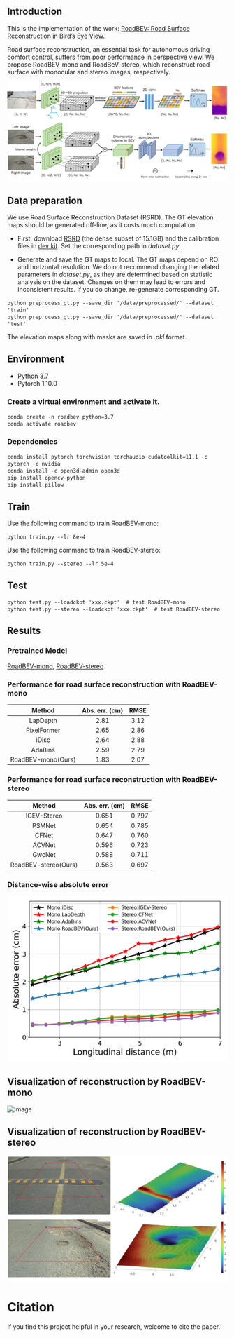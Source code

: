 

## Introduction
This is the implementation of the work: [RoadBEV: Road Surface Reconstruction in Bird’s Eye View](https://arxiv.org/abs/XXX).

Road surface reconstruction, an essential task for autonomous driving comfort control, suffers from poor performance in perspective view.
We propose RoadBEV-mono and RoadBeV-stereo, which reconstruct road surface with monocular and stereo images, respectively.

![image](imgs/mono.png)
![image](imgs/stereo.png "hhhh")

## Data preparation

We use Road Surface Reconstruction Dataset (RSRD). The GT elevation maps should be generated off-line, as it costs much computation.

* First, download [RSRD](https://thu-rsxd.com/rsrd) (the dense subset of 15.1GB) and the calibration files in [dev kit](https://github.com/ztsrxh/RSRD_dev_toolkit).
Set the corresponding path in *dataset.py*.

* Generate and save the GT maps to local. The GT maps depend on ROI and horizontal resolution. 
We do not recommend changing the related parameters in *dataset.py*, as they are determined based on statistic analysis on the dataset. 
Changes on them may lead to errors and inconsistent results. If you do change, re-generate corresponding GT.

```
python preprocess_gt.py --save_dir '/data/preprocessed/' --dataset 'train'
python preprocess_gt.py --save_dir '/data/preprocessed/' --dataset 'test'
```
The elevation maps along with masks are saved in *.pkl* format.  


## Environment
* Python 3.7
* Pytorch 1.10.0

### Create a virtual environment and activate it.

```
conda create -n roadbev python=3.7
conda activate roadbev
```
### Dependencies
```
conda install pytorch torchvision torchaudio cudatoolkit=11.1 -c pytorch -c nvidia
conda install -c open3d-admin open3d
pip install opencv-python
pip install pillow
```

## Train
Use the following command to train RoadBEV-mono:

```
python train.py --lr 8e-4
```

Use the following command to train RoadBEV-stereo:
```
python train.py --stereo --lr 5e-4
```

## Test
```
python test.py --loadckpt 'xxx.ckpt'  # test RoadBEV-mono
python test.py --stereo --loadckpt 'xxx.ckpt'  # test RoadBEV-stereo
```

## Results
### Pretrained Model
[RoadBEV-mono](), 
[RoadBEV-stereo]()

### Performance for road surface reconstruction with RoadBEV-mono
| Method | Abs. err. (cm) | RMSE |
|:-:|:-:|:-:|
| LapDepth | 2.81 | 3.12 |
| PixelFormer | 2.65 | 2.86 |
| iDisc | 2.64 | 2.88 | 
| AdaBins | 2.59 | 2.79 |
| RoadBEV-mono(Ours) | 1.83 | 2.07 |

### Performance for road surface reconstruction with RoadBEV-stereo
| Method | Abs. err. (cm) | RMSE |
|:-:|:-:|:-:|
| IGEV-Stereo | 0.651 | 0.797 |
| PSMNet | 0.654 | 0.785 | 
| CFNet | 0.647 | 0.760 |
| ACVNet | 0.596 | 0.723 |
| GwcNet | 0.588 | 0.711 |
| RoadBEV-stereo(Ours) | 0.563 | 0.697 |

### Distance-wise absolute error
![image](imgs/comparison.png)

## Visualization of reconstruction by RoadBEV-mono
![image](imgs/visualization_mono.png)

## Visualization of reconstruction by RoadBEV-stereo
![image](imgs/fig_1.jpg)

# Citation

If you find this project helpful in your research, welcome to cite the paper.

```bibtex


```
